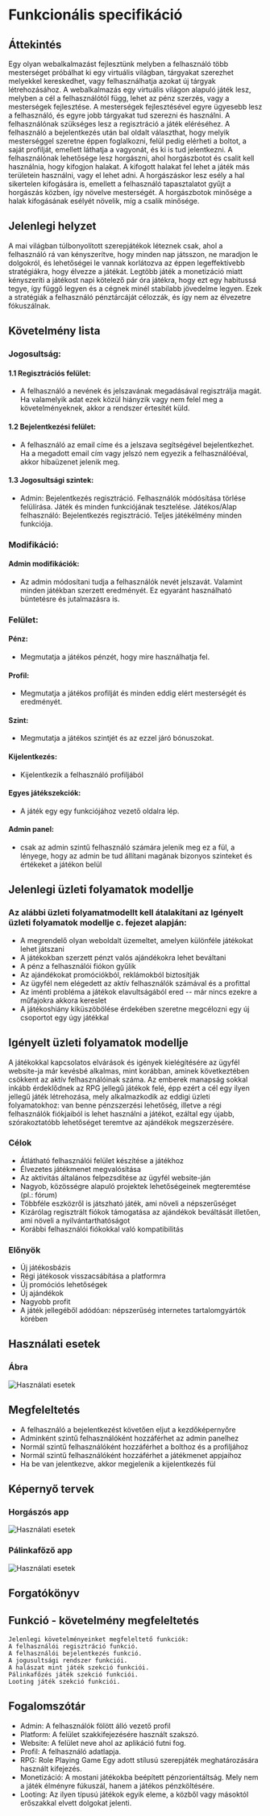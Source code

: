 
# Funkcionális specifikáció

##  Áttekintés
Egy olyan webalkalmazást fejlesztünk melyben a felhasználó több mesterséget próbálhat ki egy virtuális világban, 
tárgyakat szerezhet melyekkel kereskedhet, vagy felhasználhatja azokat új tárgyak létrehozásához. A webalkalmazás 
egy virtuális világon alapuló játék lesz, melyben a cél a felhasználótól függ, lehet az pénz szerzés, vagy a 
mesterségek fejlesztése. A mesterségek fejlesztésével egyre ügyesebb lesz a felhasználó, és egyre jobb tárgyakat 
tud szerezni és használni. A felhasználónak szükséges lesz a regisztráció a játék eléréséhez. A felhasználó a 
bejelentkezés után bal oldalt választhat, hogy melyik mesterséggel szeretne éppen foglalkozni, felül pedig elérheti 
a boltot, a saját profilját, emellett láthatja a vagyonát, és ki is tud jelentkezni.
A felhasználónak lehetősége lesz horgászni, ahol horgászbotot és csalit kell használnia, hogy kifogjon halakat. 
A kifogott halakat fel lehet a játék más területein használni, vagy el lehet adni. A horgászáskor lesz esély a 
hal sikertelen kifogására is, emellett a felhasználó tapasztalatot gyűjt a horgászás közben, így növelve mesterségét. 
A horgászbotok minősége a halak kifogásának esélyét növelik, míg a csalik minősége.
## Jelenlegi helyzet
A mai világban túlbonyolított szerepjátékok léteznek csak, ahol a felhasználó rá van kényszerítve, 
hogy minden nap játsszon, ne maradjon le dolgokról, és lehetőségei le vannak korlátozva az éppen 
legeffektívebb stratégiákra, hogy élvezze a játékát. Legtöbb játék a monetizáció miatt kényszeríti 
a játékost napi kötelező pár óra játékra, hogy ezt egy habitussá tegye, így függő legyen és a cégnek 
minél stabilabb jövedelme legyen. Ezek a stratégiák a felhasználó pénztárcáját célozzák, és így nem 
az élvezetre fókuszálnak. 

## Követelmény lista

### Jogosultság: 

#### 1.1 Regisztrációs felület: 
- A felhasználó a nevének és jelszavának megadásával regisztrálja
magát. Ha valamelyik adat ezek közül hiányzik vagy nem
felel meg a követelményeknek, akkor a rendszer értesítét küld.

#### 1.2  Bejelentkezési felület: 
- A felhasználó az email címe és a jelszava
segítségével bejelentkezhet.
Ha a megadott email cím vagy jelszó nem
egyezik a felhasználóéval, akkor hibaüzenet jelenik meg.
#### 1.3 Jogosultsági szintek:
- Admin: Bejelentkezés regisztráció. 
Felhasználók módósítása törlése felülírása. 
Játék és minden funkciójának tesztelése.
Játékos/Alap felhasználó: Bejelentkezés regisztráció.
Teljes játékélmény minden funkciója.

### Modifikáció:
    
#### Admin modifikációk:
- Az admin módosítani tudja a felhasználók nevét jelszavát.
Valamint minden játékban szerzett eredményét. Ez egyaránt használható 
büntetésre és jutalmazásra is.

### Felület:

#### Pénz: 
- Megmutatja a játékos pénzét, hogy mire használhatja fel.

#### Profil:
- Megmutatja a játékos profilját és minden eddig elért mesterségét és eredményét.

#### Szint:
- Megmutatja a játékos szintjét és az ezzel járó bónuszokat.

#### Kijelentkezés:
- Kijelentkezik a felhasználó profiljából

#### Egyes játékszekciók:
- A játék egy egy funkciójához vezető oldalra lép.

#### Admin panel:
- csak az admin szintű felhasználó számára jelenik meg ez a fül, a lényege, hogy az admin be tud állítani magának bizonyos szinteket és értékeket a játékon belül

## Jelenlegi üzleti folyamatok modellje

### Az alábbi üzleti folyamatmodellt kell átalakítani az Igényelt üzleti folyamatok modellje c. fejezet alapján:
- A megrendelő olyan weboldalt üzemeltet, amelyen különféle játékokat lehet játszani
- A játékokban szerzett pénzt valós ajándékokra lehet beváltani
- A pénz a felhasználói fiókon gyűlik
- Az ajándékokat promóciókból, reklámokból biztosítják
- Az ügyfél nem elégedett az aktív felhasználók számával és a profittal
- Az iménti probléma a játékok elavultságából ered -- már nincs ezekre a műfajokra akkora kereslet
- A játékoshiány kiküszöbölése érdekében szeretne megcélozni egy új csoportot egy úgy játékkal

## Igényelt üzleti folyamatok modellje

A játékokkal kapcsolatos elvárások és igények kielégítésére az ügyfél website-ja már kevésbé alkalmas, mint korábban, 
aminek következtében csökkent az aktív felhasználóinak száma. Az emberek manapság sokkal inkább érdeklődnek az RPG
jellegű játékok felé, épp ezért a cél egy ilyen jellegű játék létrehozása, mely alkalmazkodik az eddigi üzleti folyamatokhoz: 
van benne pénzszerzési lehetőség, illetve a régi felhasználók fiókjaiból is lehet használni a játékot, ezáltal egy újabb,
szórakoztatóbb lehetőséget teremtve az ajándékok megszerzésére.
### Célok
- Átlátható felhasználói felület készítése a játékhoz
- Élvezetes játékmenet megvalósítása
- Az aktivitás általános felpezsdítése az ügyfél website-ján
- Nagyob, közösségre alapuló projektek lehetőségeinek megteremtése (pl.: fórum)
- Többféle eszközről is játszható játék, ami növeli a népszerűséget
- Kizárólag regisztrált fiókok támogatása az ajándékok beváltását illetően, ami növeli a nyilvántarthatóságot
- Korábbi felhasználói fiókokkal való kompatibilitás
### Előnyök
- Új játékosbázis
- Régi játékosok visszacsábítása a platformra
- Új promóciós lehetőségek
- Új ajándékok
- Nagyobb profit
- A játék jellegéből adódóan: népszerűség internetes tartalomgyártók körében

## Használati esetek

### Ábra
![Használati esetek](../images/hasznalati_esetek.png)

## Megfeleltetés
- A felhasználó a bejelentkezést követően eljut a kezdőképernyőre
- Adminként szintű felhasználóként hozzáférhet az admin panelhez
- Normál szintű felhasználóként hozzáférhet a bolthoz és a profiljához
- Normál szintű felhasználóként hozzáférhet a játékmenet appjaihoz
- Ha be van jelentkezve, akkor megjelenik a kijelentkezés fül

## Képernyő tervek

### Horgászós app
![Használati esetek](../images/FishingScreen.png)

### Pálinkafőző app
![Használati esetek](../images/palinkafozo_kepernyoterv.png)

## Forgatókönyv

## Funkció - követelmény megfeleltetés
    Jelenlegi követelményeinket megfeleltető funkciók:
    A felhasználói regisztráció funkció.
    A felhasználói bejelentkezés funkció.
    A jogusultsági rendszer funkciói.
    A halászat mint játék szekció funkciói.
    Pálinkafőzés játék szekció funkciói.
    Looting játék szekció funkciói.

## Fogalomszótár
  - Admin:
     A felhasználók fölött álló vezető profil
  - Platform:
     A felület szakkifejezésére használt szakszó.
  - Website:
     A felület neve ahol az aplikáció futni fog.
  - Profil:
     A felhasználó adatlapja.
  - RPG:
    Role Playing Game Egy adott stílusú szerepjáték meghatározására használt kifejezés.
 - Monetizáció:
    A mostani játékokba beépített pénzorientáltság. Mely nem a játék élményre fúkuszál,
 				hanem a játékos pénzköltésére.
 - Looting:
    Az ilyen típusú játékok egyik eleme, a közből vagy másoktól erőszakkal elvett dolgokat jelenti.
